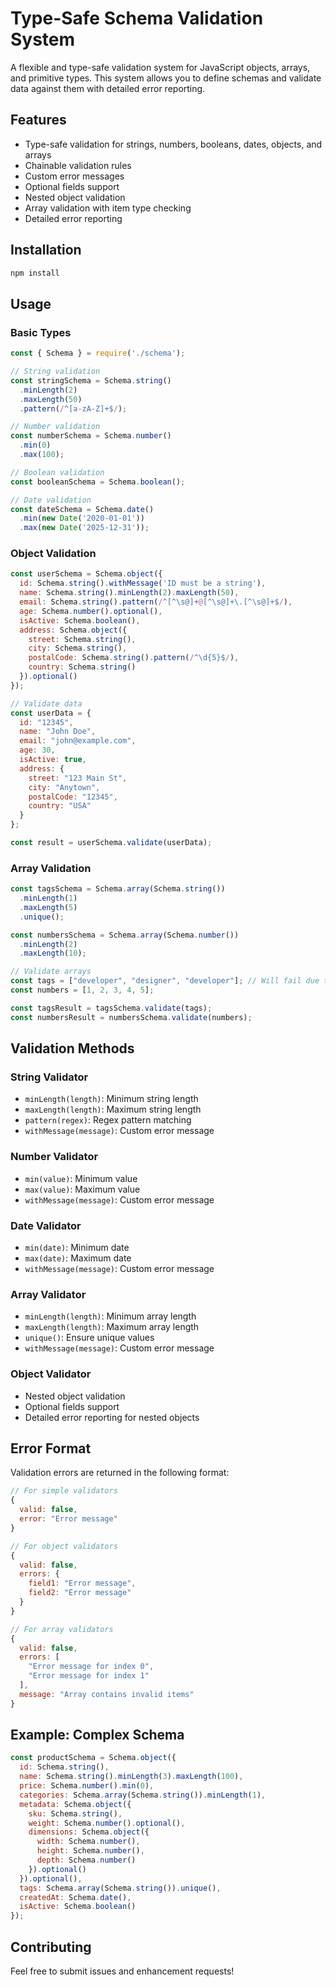 # Type-Safe Schema Validation System

A flexible and type-safe validation system for JavaScript objects, arrays, and primitive types. This system allows you to define schemas and validate data against them with detailed error reporting.

## Features

- Type-safe validation for strings, numbers, booleans, dates, objects, and arrays
- Chainable validation rules
- Custom error messages
- Optional fields support
- Nested object validation
- Array validation with item type checking
- Detailed error reporting

## Installation

```bash
npm install
```

## Usage

### Basic Types

```javascript
const { Schema } = require('./schema');

// String validation
const stringSchema = Schema.string()
  .minLength(2)
  .maxLength(50)
  .pattern(/^[a-zA-Z]+$/);

// Number validation
const numberSchema = Schema.number()
  .min(0)
  .max(100);

// Boolean validation
const booleanSchema = Schema.boolean();

// Date validation
const dateSchema = Schema.date()
  .min(new Date('2020-01-01'))
  .max(new Date('2025-12-31'));
```

### Object Validation

```javascript
const userSchema = Schema.object({
  id: Schema.string().withMessage('ID must be a string'),
  name: Schema.string().minLength(2).maxLength(50),
  email: Schema.string().pattern(/^[^\s@]+@[^\s@]+\.[^\s@]+$/),
  age: Schema.number().optional(),
  isActive: Schema.boolean(),
  address: Schema.object({
    street: Schema.string(),
    city: Schema.string(),
    postalCode: Schema.string().pattern(/^\d{5}$/),
    country: Schema.string()
  }).optional()
});

// Validate data
const userData = {
  id: "12345",
  name: "John Doe",
  email: "john@example.com",
  age: 30,
  isActive: true,
  address: {
    street: "123 Main St",
    city: "Anytown",
    postalCode: "12345",
    country: "USA"
  }
};

const result = userSchema.validate(userData);
```

### Array Validation

```javascript
const tagsSchema = Schema.array(Schema.string())
  .minLength(1)
  .maxLength(5)
  .unique();

const numbersSchema = Schema.array(Schema.number())
  .minLength(2)
  .maxLength(10);

// Validate arrays
const tags = ["developer", "designer", "developer"]; // Will fail due to duplicate
const numbers = [1, 2, 3, 4, 5];

const tagsResult = tagsSchema.validate(tags);
const numbersResult = numbersSchema.validate(numbers);
```

## Validation Methods

### String Validator
- `minLength(length)`: Minimum string length
- `maxLength(length)`: Maximum string length
- `pattern(regex)`: Regex pattern matching
- `withMessage(message)`: Custom error message

### Number Validator
- `min(value)`: Minimum value
- `max(value)`: Maximum value
- `withMessage(message)`: Custom error message

### Date Validator
- `min(date)`: Minimum date
- `max(date)`: Maximum date
- `withMessage(message)`: Custom error message

### Array Validator
- `minLength(length)`: Minimum array length
- `maxLength(length)`: Maximum array length
- `unique()`: Ensure unique values
- `withMessage(message)`: Custom error message

### Object Validator
- Nested object validation
- Optional fields support
- Detailed error reporting for nested objects

## Error Format

Validation errors are returned in the following format:

```javascript
// For simple validators
{
  valid: false,
  error: "Error message"
}

// For object validators
{
  valid: false,
  errors: {
    field1: "Error message",
    field2: "Error message"
  }
}

// For array validators
{
  valid: false,
  errors: [
    "Error message for index 0",
    "Error message for index 1"
  ],
  message: "Array contains invalid items"
}
```

## Example: Complex Schema

```javascript
const productSchema = Schema.object({
  id: Schema.string(),
  name: Schema.string().minLength(3).maxLength(100),
  price: Schema.number().min(0),
  categories: Schema.array(Schema.string()).minLength(1),
  metadata: Schema.object({
    sku: Schema.string(),
    weight: Schema.number().optional(),
    dimensions: Schema.object({
      width: Schema.number(),
      height: Schema.number(),
      depth: Schema.number()
    }).optional()
  }).optional(),
  tags: Schema.array(Schema.string()).unique(),
  createdAt: Schema.date(),
  isActive: Schema.boolean()
});
```

## Contributing

Feel free to submit issues and enhancement requests! 